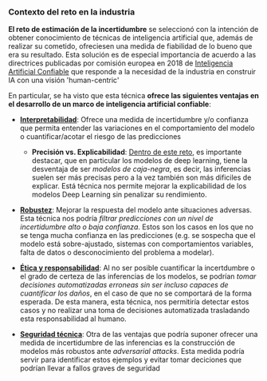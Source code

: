 <h3 id="contexto">Contexto del reto en la industria</h3>

**El reto de estimación de la incertidumbre** se seleccionó con la intención de obtener conocimiento de técnicas de inteligencia artificial que, además de realizar su cometido, ofreciesen una medida de fiabilidad de lo bueno que era su resultado. Esta solución es de especial importancia de acuerdo a las directrices publicadas por comisión europea en 2018 de [Inteligencia Artificial Confiable](https://github.com/beeva/TEC_LAB-Trustworthy_AI) que responde a la necesidad de la industria en construir IA con una visión 'human-centric'

En particular, se ha visto que esta técnica **ofrece las siguientes ventajas en el desarrollo de un marco de inteligencia artificial confiable**:

* [**Interpretabilidad**](https://github.com/beeva/TEC_LAB-Trustworthy_AI/blob/master/pages/areas/transparencia.md): Ofrece una medida de incertidumbre y/o confianza que permita entender las variaciones en el comportamiento del modelo o cuantificar/acotar el riesgo de las predicciones

    -   **Precisión vs. Explicabilidad**: [Dentro de este reto](https://github.com/beeva/TEC_LAB-Trustworthy_AI/blob/master/pages/retos/precision-explicabilidad.md), es importante destacar, que en particular los modelos de deep learning, tiene la desventaja de ser *modelos de caja-negra*, es decir, las inferencias suelen ser más precisas pero a la vez también son más dificiles de explicar. Está técnica nos permite mejorar la explicabilidad de los modelos Deep Learning sin penalizar su rendimiento.

* [**Robustez**](https://github.com/beeva/TEC_LAB-Trustworthy_AI/blob/master/pages/areas/robustez.md): Mejorar la respuesta del modelo ante situaciones adversas. Esta técnica nos podría *filtrar predicciones con un nivel de incertidumbre alto o baja confianza*. Estos son los casos en los que no se tenga mucha confianza en las predicciones (e.g. se sospecha que el modelo está sobre-ajustado, sistemas con comportamientos variables, falta de datos o desconocimiento del problema a modelar).

* [**Ética y responsabilidad**](https://github.com/beeva/TEC_LAB-Trustworthy_AI/blob/master/pages/areas/sesgo.md): Al no ser posible cuantificar la incertdumbre o el grado de certeza de las inferencias de los modelos, se podrían *tomar decisiones automatizadas erroneas sin ser incluso capaces de cuantificar los daños*, en el caso de que no se comportará de la forma esperada. De esta manera, esta técnica, nos permitiría detectar estos casos y no realizar una toma de decisiones automatizada trasladando esta responsabilidad al humano. 

* [**Seguridad técnica**](): Otra de las ventajas que podría suponer ofrecer una medida de incertidumbre de las inferencias es la construcción de modelos más robustos ante *adversarial attacks*. Esta medida podría servir para identificar estos ejemplos y evitar tomar deciciones que podrían llevar a fallos graves de seguridad
